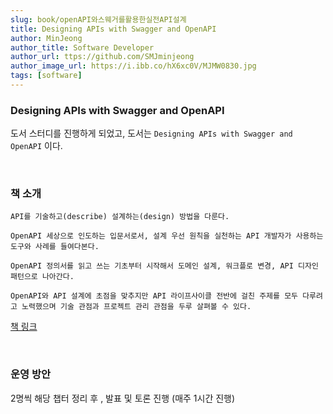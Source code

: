 ```yaml
---
slug: book/openAPI와스웨거를활용한실전API설계
title: Designing APIs with Swagger and OpenAPI
author: MinJeong
author_title: Software Developer
author_url: ttps://github.com/SMJminjeong
author_image_url: https://i.ibb.co/hX6xc0V/MJMW0830.jpg
tags: [software]
---
```


### Designing APIs with Swagger and OpenAPI

도서 스터디를 진행하게 되었고, 도서는 `Designing APIs with Swagger and OpenAPI` 이다.

<br/>

### 책 소개
```aidl
API를 기술하고(describe) 설계하는(design) 방법을 다룬다. 

OpenAPI 세상으로 인도하는 입문서로서, 설계 우선 원칙을 실천하는 API 개발자가 사용하는 도구와 사례를 들여다본다. 

OpenAPI 정의서를 읽고 쓰는 기초부터 시작해서 도메인 설계, 워크플로 변경, API 디자인 패턴으로 나아간다. 

OpenAPI와 API 설계에 초점을 맞추지만 API 라이프사이클 전반에 걸친 주제를 모두 다루려고 노력했으며 기술 관점과 프로젝트 관리 관점을 두루 살펴볼 수 있다.

```
[책 링크](https://www.aladin.co.kr/shop/wproduct.aspx?start=short&ItemId=330388175)

<br/>

### 운영 방안
2명씩 해당 챕터 정리 후 , 발표 및 토론 진행 (매주 1시간 진행)

<br/>


